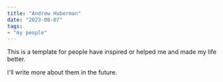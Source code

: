 ```yaml
---
title: "Andrew Huberman"
date: "2023-08-07"
tags:
- "my people"
---
```


This is a template for people have inspired or helped me and made my life better.

I'll write more about them in the future.